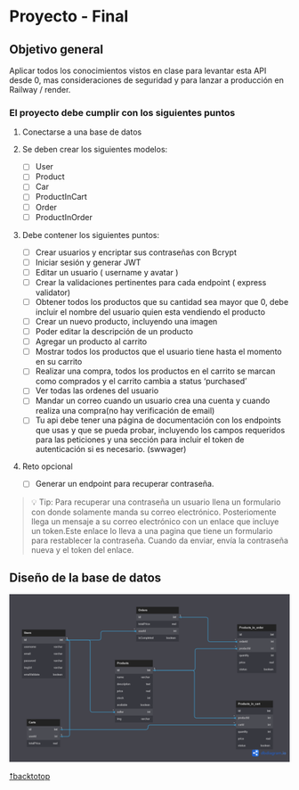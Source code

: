 # Proyecto - Final

## Objetivo general

Aplicar todos los conocimientos vistos en clase para levantar esta API desde 0,
mas consideraciones de seguridad y para lanzar a producción en Railway / render.

### El proyecto debe cumplir con los siguientes puntos

1. Conectarse a una base de datos

2. Se deben crear los siguientes modelos:

    - [ ] User
    - [ ] Product
    - [ ] Car
    - [ ] ProductInCart
    - [ ] Order
    - [ ] ProductInOrder

3. Debe contener los siguientes puntos:

    - [ ] Crear usuarios y encriptar sus contraseñas con Bcrypt
    - [ ] Iniciar sesión y generar JWT
    - [ ] Editar un usuario ( username y avatar )
    - [ ] Crear la validaciones pertinentes para cada endpoint ( express validator)
    - [ ] Obtener todos los productos que su cantidad sea mayor que 0, debe incluir el nombre del usuario quien esta vendiendo el producto
    - [ ] Crear un nuevo producto, incluyendo una imagen
    - [ ] Poder editar la descripción de un producto
    - [ ] Agregar un producto al carrito
    - [ ] Mostrar todos los productos que el usuario tiene hasta el momento en su carrito
    - [ ] Realizar una compra, todos los productos en el carrito se marcan como comprados y el carrito cambia a status ‘purchased’
    - [ ] Ver todas las ordenes del usuario
    - [ ] Mandar un correo cuando un usuario crea una cuenta y cuando realiza una compra(no hay verificación de email)
    - [ ] Tu api debe tener una página de documentación con los endpoints que usas y que se pueda probar, incluyendo los campos requeridos para las peticiones y una sección para incluir el token de autenticación si es necesario. (swwager)

4. Reto opcional

    - [ ] Generar un endpoint para recuperar contraseña.

> 💡 Tip: Para recuperar una contraseña un usuario llena un formulario con donde solamente manda su correo electrónico. Posteriomente llega un mensaje a su correo electrónico con un enlace que incluye un token.Este enlace lo lleva a una pagina que tiene un formulario para restablecer la contraseña. Cuando da enviar, envía la contraseña nueva y el token del enlace.

## Diseño de la base de datos

![diagram](./Public//e-commerce_diagram.png)

[⭡backtotop](#proyecto---final)
